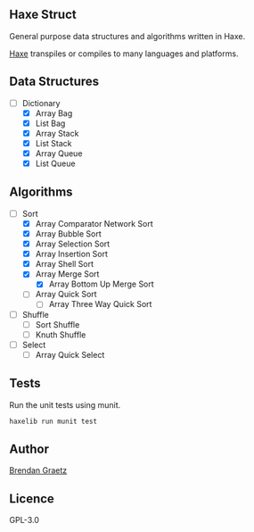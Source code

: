 ## Haxe Struct

General purpose data structures and algorithms written in Haxe.

[Haxe](http://haxe.org/)
transpiles or compiles to many languages and platforms.

## Data Structures

- [ ] Dictionary
  - [x] Array Bag
  - [x] List Bag
  - [x] Array Stack
  - [x] List Stack
  - [x] Array Queue
  - [x] List Queue

## Algorithms

- [ ] Sort
  - [x] Array Comparator Network Sort
  - [x] Array Bubble Sort
  - [x] Array Selection Sort
  - [x] Array Insertion Sort
  - [x] Array Shell Sort
  - [X] Array Merge Sort
    - [x] Array Bottom Up Merge Sort
  - [ ] Array Quick Sort
    - [ ] Array Three Way Quick Sort
- [ ] Shuffle
  - [ ] Sort Shuffle
  - [ ] Knuth Shuffle
- [ ] Select
  - [ ] Array Quick Select

## Tests

Run the unit tests using munit.

```bash
haxelib run munit test
```

## Author

[Brendan Graetz](http://bguiz.com/)

## Licence

GPL-3.0
